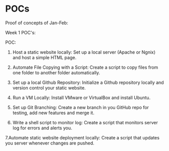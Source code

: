 # POCs
Proof of concepts of Jan-Feb:

Week 1 POC's:


POC:
1. Host a static website locally: Set up a local server (Apache or Ngnix) and host a simple HTML page.

2. Automate File Copying with a Script: Create a script to copy files from one folder to another folder automatically.

3. Set up a local Github Repository: Initialize a Github repository locally and version control your static website. 

4. Run a VM Locally: Install VMware or VirtualBox and install Ubuntu.

5. Set up Git Branching: Create a new branch in you GitHub repo for testing, add new features and merge it.

6. Write a shell script to monitor log: Create a script that monitors server log for errors and alerts you.
 
7.Automate static website deployment locally: Create a script that updates you server whenever changes are pushed.
